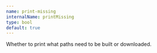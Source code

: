 ```yaml
---
name: print-missing
internalName: printMissing
type: bool
default: true
---
```

Whether to print what paths need to be built or downloaded.
